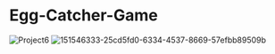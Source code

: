 # Egg-Catcher-Game

![Project6](https://user-images.githubusercontent.com/73248098/151546333-25cd5fd0-6334-4537-8669-57efbb89509b.png)
![151546333-25cd5fd0-6334-4537-8669-57efbb89509b](https://user-images.githubusercontent.com/73248098/151546367-a6f50bb5-df05-4f82-a523-c7ba7b3244dc.png)

